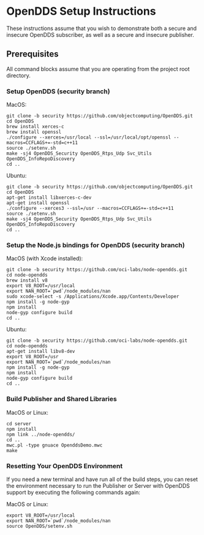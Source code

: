 # OpenDDS Setup Instructions

These instructions assume that you wish to demonstrate both a secure and insecure
OpenDDS subscriber, as well as a secure and insecure publisher.

## Prerequisites

All command blocks assume that you are operating from the project root directory.

### Setup OpenDDS (security branch)

MacOS:

```
git clone -b security https://github.com/objectcomputing/OpenDDS.git
cd OpenDDS
brew install xerces-c
brew install openssl
./configure --xerces=/usr/local --ssl=/usr/local/opt/openssl --macros=CCFLAGS+=-std=c++11
source ./setenv.sh
make -sj4 OpenDDS_Security OpenDDS_Rtps_Udp Svc_Utils OpenDDS_InfoRepoDiscovery
cd ..
```

Ubuntu:

```
git clone -b security https://github.com/objectcomputing/OpenDDS.git
cd OpenDDS
apt-get install libxerces-c-dev
apt-get install openssl
./configure --xerces3 --ssl=/usr --macros=CCFLAGS+=-std=c++11
source ./setenv.sh
make -sj4 OpenDDS_Security OpenDDS_Rtps_Udp Svc_Utils OpenDDS_InfoRepoDiscovery
cd ..
```

### Setup the Node.js bindings for OpenDDS (security branch)

MacOS (with Xcode installed):

```
git clone -b security https://github.com/oci-labs/node-opendds.git
cd node-opendds
brew install v8
export V8_ROOT=/usr/local
export NAN_ROOT=`pwd`/node_modules/nan
sudo xcode-select -s /Applications/Xcode.app/Contents/Developer
npm install -g node-gyp
npm install
node-gyp configure build
cd ..
```

Ubuntu:

```
git clone -b security https://github.com/oci-labs/node-opendds.git
cd node-opendds
apt-get install libv8-dev
export V8_ROOT=/usr
export NAN_ROOT=`pwd`/node_modules/nan
npm install -g node-gyp
npm install
node-gyp configure build
cd ..
```

### Build Publisher and Shared Libraries

MacOS or Linux:

```
cd server
npm install
npm link ../node-opendds/
cd ..
mwc.pl -type gnuace OpenddsDemo.mwc
make
```

### Resetting Your OpenDDS Environment

If you need a new terminal and have run all of the build steps, you can reset the
environment necessary to run the Publisher or Server with OpenDDS support by executing
the following commands again:

MacOS or Linux:

```
export V8_ROOT=/usr/local
export NAN_ROOT=`pwd`/node_modules/nan
source OpenDDS/setenv.sh
```

